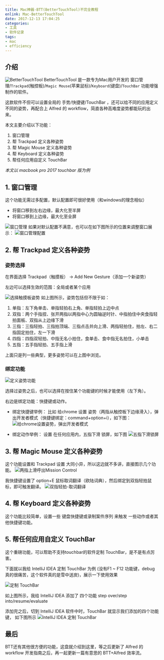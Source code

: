 ```yaml
---
title: Mac神器-BTT(BetterTouchTool)不完全教程
enlink: Mac-BetterTouchTool
date: 2017-12-13 17:04:25
categories:
- 工具
- 软件记录
tags:
- mac
- efficiency
---
```

## 介绍
![BetterTouchTool](https://cdn.jsdelivr.net/gh/yelog/assets/images/Fm6s-GR0yVJgdndJwftdj9eXL7LB.png)
BetterTouchTool 是一款专为Mac用户开发的 窗口管理/`Trackpad`(触控板)/`Magic Mouse`(苹果鼠标)/`Keyboard`(键盘)/`TouchBar` 功能增强制作的软件。

这款软件不但可以设置全局的 手势/快捷键/TouchBar ，还可以给不同的应用定义不同的姿势，再配合上 Alfred 的 workflow，简直各种高难度姿势都能玩的出来。

本文主要介绍以下功能：
1. 窗口管理
2. 帮 Trackpad 定义各种姿势
3. 帮 Magic Mouse 定义各种姿势
4. 帮 Keyboard 定义各种姿势
5. 帮任何应用自定义 TouchBar

*本文以 macbook pro 2017 touchbar 版为例*
## 1. 窗口管理
这个功能无需过多配置，默认配置即可很好使用（和windows的理念相似）

- 将窗口移到左右边缘，最大化至半屏
- 将窗口移到上边缘，最大化至全屏

![窗口管理](https://cdn.jsdelivr.net/gh/yelog/assets/images/lhfTY9ysdWOzOOKprnh0X6MTfoT8.gif)
如果对默认配置不满意，也可以在如下图所示的位置来调整窗口展示：
![窗口管理配置](https://cdn.jsdelivr.net/gh/yelog/assets/images/FkluTBqX_n2UXj2ICsOE1tW1yFan.png)

## 2. 帮 Trackpad 定义各种姿势
### 姿势选择
在界面选择 Trackpad（触摸板） -> Add New Gesture（添加一个新姿势）

左边可以选择生效的范围：全局或者某个应用

![选择触摸板姿势](https://cdn.jsdelivr.net/gh/yelog/assets/images/FsPEIn9TlNOwHkWHgyD32snaT7bY.jpg)
如上图所示，姿势包括但不限于如：
1. 单指：左下角单击、单指轻拍右上角、单指轻拍上边中点
2. 双指：两个手指捏、张开两指以两指中心为圆轴逆时针、中指拍住中央食指轻拍面板、双指从上边缘下滑
3. 三指：三指轻拍、三指拍顶端、三指点击并向上滑、两指轻拍住，拍左、右二指固定拍住，左一下滑
4. 四指：四指双轻拍、中指无名小拍住，食单击、食中指无名拍住，小单击
5. 五指：五手指轻拍、五手指上滑

上面只是列一些典型，更多姿势可以在上图中浏览。

### 绑定功能
![定义姿势功能](https://cdn.jsdelivr.net/gh/yelog/assets/images/FjNWJgoefc34vGaUhruvWQr2R--5.png)

选择过姿势之后，也可以选择在按住某个功能键的时候才能使用（左下角）。

右边是绑定功能：快捷键或动作。

- 绑定快捷键举例：
比如 给chrome 设置 姿势（两指从触控板下边缘滑入），弹出开发者模式（快捷键绑定：command+option+i），如下图：
![给chrome设置姿势，弹出开发者模式](https://cdn.jsdelivr.net/gh/yelog/assets/images/Fnuaa2qtpdf28autM22l3RPRtCau.jpg)

- 绑定动作举例：
设置 在任何应用内，五指下滑 锁屏，如下图
![五指下滑锁屏](https://cdn.jsdelivr.net/gh/yelog/assets/images/FuTHBQJRvDVem9c14G608eXKtR7R.png)

## 3. 帮 Magic Mouse 定义各种姿势
这个功能设置和 Trackpad 设置 大同小异，所以这边就不多讲，直接图示几个功能。
![两指上滑呼出Mission Control](https://cdn.jsdelivr.net/gh/yelog/assets/images/FgwGsolKj59jVnOkgI5vb4zdxNwm.png)

我快捷键设置了 option+E 鼠标取词翻译（欧陆词典），然后绑定到双指轻拍鼠标，即可触发翻译。
![双指轻拍-取词翻译](https://cdn.jsdelivr.net/gh/yelog/assets/images/FsuJ3xU8k5ANQkuXdgpy0Xxkhdme.png)

## 4. 帮 Keyboard 定义各种姿势
这个功能比较简单，设置一些 键盘快捷键或录制案件序列 来触发 一些动作或者其他快捷键功能。

## 5. 帮任何应用自定义 TouchBar
这个重磅功能，可以帮助不支持touchbar的软件定制 TouchBar，是不是有点厉害。

下面就以我给 IntelliJ IDEA 定制 TouchBar 为例 (没有F1 ~ F12 功能键，debug真的很痛苦，这个软件真的是雪中送炭)，展示一下使用效果

![定制 TouchBar](https://cdn.jsdelivr.net/gh/yelog/assets/images/Fl0oSr-rNLr3f23_E_ZTlMEo46l1.png)

如上图所示，我给 IntelliJ IDEA 添加了 四个功能 step over/step into/resume/evaluate

添加完之后，切到 IntelliJ IDEA 软件中时，TouchBar 就显示我们添加的四个功能键， 如下图所示
![IntelliJ IDEA 定制 TouchBar](https://cdn.jsdelivr.net/gh/yelog/assets/images/Fi4MOmPsZDPj0Z2UEUxOqCbeIV1o.png)

## 最后

BTT还有其他很方便的功能，这盘就介绍到这里，等之后更新了 Alfred 的 workflow 开发指南之后，再一起更新一篇有意思的 BTT+Alfred 效率流。
